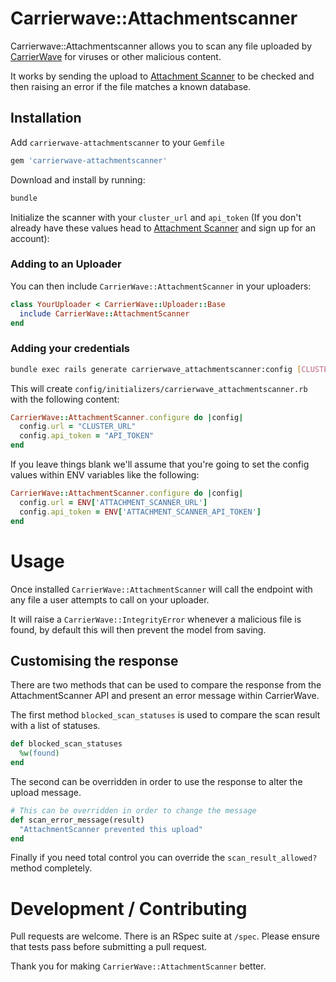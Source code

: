 # Carrierwave::Attachmentscanner

Carrierwave::Attachmentscanner allows you to scan any file uploaded by
[CarrierWave](https://github.com/carrierwaveuploader/carrierwave) for viruses or
other malicious content.

It works by sending the upload to [Attachment Scanner](http://www.attachmentscanner.com)
to be checked and then raising an error if the file matches a known database.

## Installation

Add `carrierwave-attachmentscanner` to your `Gemfile`

```ruby
gem 'carrierwave-attachmentscanner'
```

Download and install by running:

```bash
bundle
```

Initialize the scanner with your `cluster_url` and `api_token`
(If you don't already have these values head to
[Attachment Scanner](http://www.attachmentscanner.com) and sign up for an account):

### Adding to an Uploader

You can then include `CarrierWave::AttachmentScanner` in your uploaders:

```ruby
class YourUploader < CarrierWave::Uploader::Base
  include CarrierWave::AttachmentScanner
end
```

### Adding your credentials

```bash
bundle exec rails generate carrierwave_attachmentscanner:config [CLUSTER_URL] [API_TOKEN]
```

This will create `config/initializers/carrierwave_attachmentscanner.rb` with the
following content:

```ruby
CarrierWave::AttachmentScanner.configure do |config|
  config.url = "CLUSTER_URL"
  config.api_token = "API_TOKEN"
end
```

If you leave things blank we'll assume that you're going to set the config values
within ENV variables like the following:

```ruby
CarrierWave::AttachmentScanner.configure do |config|
  config.url = ENV['ATTACHMENT_SCANNER_URL']
  config.api_token = ENV['ATTACHMENT_SCANNER_API_TOKEN']
end
```

# Usage

Once installed `CarrierWave::AttachmentScanner` will call the endpoint with any
file a user attempts to call on your uploader.

It will raise a `CarrierWave::IntegrityError` whenever a malicious file is found,
by default this will then prevent the model from saving.

## Customising the response

There are two methods that can be used to compare the response from the
AttachmentScanner API and present an error message within CarrierWave.

The first method `blocked_scan_statuses` is used to compare the scan result with
a list of statuses.

```ruby
def blocked_scan_statuses
  %w(found)
end
```

The second can be overridden in order to use the response to alter the upload
message.

```ruby
# This can be overridden in order to change the message
def scan_error_message(result)
  "AttachmentScanner prevented this upload"
end
```

Finally if you need total control you can override the `scan_result_allowed?`
method completely.

# Development / Contributing

Pull requests are welcome. There is an RSpec suite at `/spec`. Please ensure that
tests pass before submitting a pull request.

Thank you for making `CarrierWave::AttachmentScanner` better.
